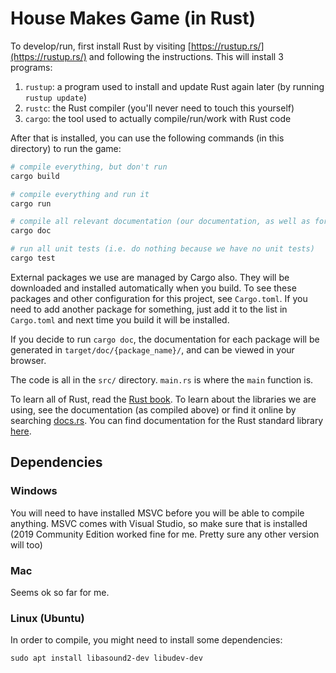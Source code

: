 # House Makes Game (in Rust)

To develop/run, first install Rust by visiting [https://rustup.rs/](https://rustup.rs/) and following the instructions. 
This will install 3 programs:
1.  `rustup`: a program used to install and update Rust again later (by running `rustup update`)
2.  `rustc`: the Rust compiler (you'll never need to touch this yourself)
3.  `cargo`: the tool used to actually compile/run/work with Rust code

After that is installed, you can use the following commands (in this directory) to run the game:

```sh
# compile everything, but don't run
cargo build

# compile everything and run it
cargo run

# compile all relevant documentation (our documentation, as well as for all the packages we use)
cargo doc

# run all unit tests (i.e. do nothing because we have no unit tests)
cargo test
```

External packages we use are managed by Cargo also. They will be downloaded and installed automatically when you build.
To see these packages and other configuration for this project, see `Cargo.toml`. If you need to add another package 
for something, just add it to the list in `Cargo.toml` and next time you build it will be installed.

If you decide to run `cargo doc`, the documentation for each package will be generated in 
`target/doc/{package_name}/`, and can be viewed in your browser.

The code is all in the `src/` directory. `main.rs` is where the `main` function is.

To learn all of Rust, read the [Rust book](https://doc.rust-lang.org/book/). To learn about the libraries we are using, 
see the documentation (as compiled above) or find it online by searching [docs.rs](https://docs.rs/). You can find 
documentation for the Rust standard library [here](https://doc.rust-lang.org/std/).

## Dependencies

### Windows

You will need to have installed MSVC before you will be able to compile anything. MSVC comes with Visual Studio, so make
sure that is installed (2019 Community Edition worked fine for me. Pretty sure any other version will too)

### Mac

Seems ok so far for me.

### Linux (Ubuntu)

In order to compile, you might need to install some dependencies:

```
sudo apt install libasound2-dev libudev-dev
```
